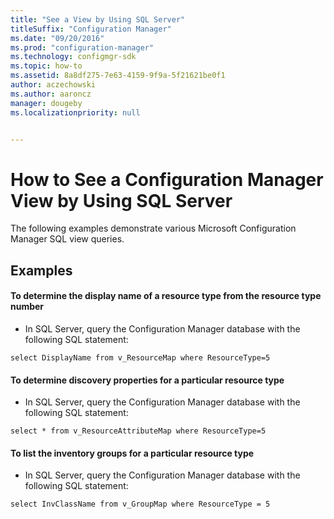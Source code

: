 ```yaml
---
title: "See a View by Using SQL Server"
titleSuffix: "Configuration Manager"
ms.date: "09/20/2016"
ms.prod: "configuration-manager"
ms.technology: configmgr-sdk
ms.topic: how-to
ms.assetid: 8a8df275-7e63-4159-9f9a-5f21621be0f1
author: aczechowski
ms.author: aaroncz
manager: dougeby
ms.localizationpriority: null


---
```

# How to See a Configuration Manager View by Using SQL Server
The following examples demonstrate various Microsoft Configuration Manager SQL view queries.  

## Examples  

#### To determine the display name of a resource type from the resource type number  

-   In SQL Server, query the Configuration Manager database with the following SQL statement:  

```  
select DisplayName from v_ResourceMap where ResourceType=5  
```  

#### To determine discovery properties for a particular resource type  

-   In SQL Server, query the Configuration Manager database with the following SQL statement:  

```  
select * from v_ResourceAttributeMap where ResourceType=5  
```  

#### To list the inventory groups for a particular resource type  

-   In SQL Server, query the Configuration Manager database with the following SQL statement:  

```  
select InvClassName from v_GroupMap where ResourceType = 5  
```  
